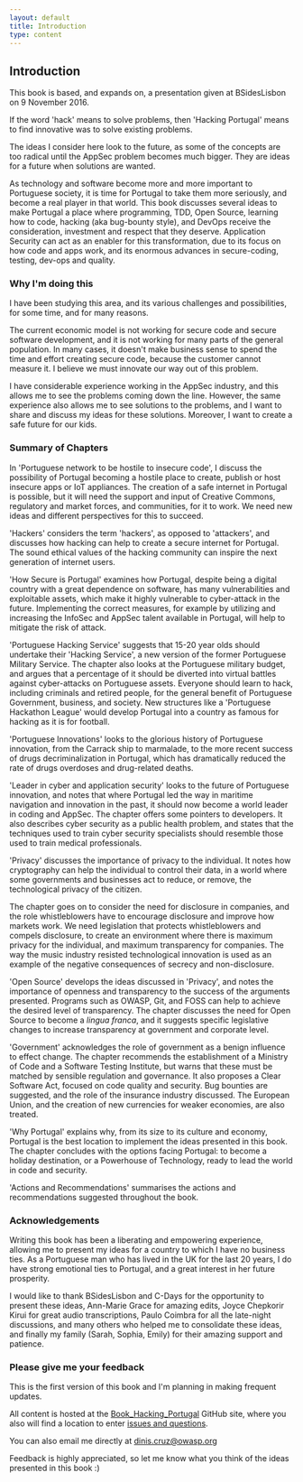 ```yaml
---
layout: default
title: Introduction
type: content
---
```


## Introduction

This book is based, and expands on, a presentation given at BSidesLisbon on 9 November 2016.

If the word 'hack' means to solve problems, then 'Hacking Portugal' means to find innovative was to solve existing problems.

The ideas I consider here look to the future, as some of the concepts are too radical until the AppSec problem becomes much bigger. They are ideas for a future when solutions are wanted.  

As technology and software become more and more important to Portuguese society, it is time for Portugal to take them more seriously, and become a real player in that world. This book discusses several ideas to make Portugal a place where programming, TDD, Open Source, learning how to code, hacking (aka bug-bounty style), and DevOps receive the consideration, investment and respect that they deserve. Application Security can act as an enabler for this transformation, due to its focus on how code and apps work, and its enormous advances in secure-coding, testing, dev-ops and quality.

### Why I'm doing this

I have been studying this area, and its various challenges and possibilities, for some time, and for many reasons.

The current economic model is not working for secure code and secure software development, and it is not working for many parts of the general population. In many cases, it doesn't make business sense to spend the time and effort creating secure code, because the customer cannot measure it. I believe we must innovate our way out of this problem.

I have considerable experience working in the AppSec industry, and this allows me to see the problems coming down the line. However, the same experience also allows me to see solutions to the problems, and I want to share and discuss my ideas for these solutions. Moreover, I want to create a safe future for our kids.

### Summary of Chapters

In 'Portuguese network to be hostile to insecure code', I discuss the possibility of Portugal becoming a hostile place to create, publish or host insecure apps or IoT appliances. The creation of a safe internet in Portugal is possible, but it will need the support and input of Creative Commons, regulatory and market forces, and communities, for it to work. We need new ideas and different perspectives for this to succeed.

'Hackers' considers the term 'hackers', as opposed to 'attackers', and discusses how hacking can help to create a secure internet for Portugal. The sound ethical values of the hacking community can inspire the next generation of internet users.

'How Secure is Portugal' examines how Portugal, despite being a digital country with a great dependence on software, has many vulnerabilities and exploitable assets, which make it highly vulnerable to cyber-attack in the future.  Implementing the correct measures, for example by utilizing and increasing the InfoSec and AppSec talent available in Portugal, will help to mitigate the risk of attack.

'Portuguese Hacking Service' suggests that 15-20 year olds should undertake their 'Hacking Service', a new version of the former Portuguese Military Service. The chapter also looks at the Portuguese military budget, and argues that a percentage of it should be diverted into virtual battles against cyber-attacks on Portuguese assets. Everyone should learn to hack, including criminals and retired people, for the general benefit of Portuguese Government, business, and society. New structures like a 'Portuguese Hackathon League' would develop Portugal into a country as famous for hacking as it is for football.

'Portuguese Innovations' looks to the glorious history of Portuguese innovation, from the Carrack ship to marmalade, to the more recent success of drugs decriminalization in Portugal, which has dramatically reduced the rate of drugs overdoses and drug-related deaths.

'Leader in cyber and application security' looks to the future of Portuguese innovation, and notes that where Portugal led the way in maritime navigation and innovation in the past, it should now become a world leader in coding and AppSec. The chapter offers some pointers to developers. It also describes cyber security as a public health problem, and states that the techniques used to train cyber security specialists should resemble those used to train medical professionals.  

'Privacy' discusses the importance of privacy to the individual. It notes how cryptography can help the individual to control their data, in a world where some governments and businesses act to reduce, or remove, the technological privacy of the citizen.

The chapter goes on to consider the need for disclosure in companies, and the role whistleblowers have to encourage disclosure and improve how markets work. We need legislation that protects whistleblowers and compels disclosure, to create an environment where there is maximum privacy for the individual, and maximum transparency for companies. The way the music industry resisted technological innovation is used as an example of the negative consequences of secrecy and non-disclosure.

'Open Source' develops the ideas discussed in 'Privacy', and notes the importance of openness and transparency to the success of the arguments presented. Programs such as OWASP, Git, and FOSS can help to achieve the desired level of transparency.  The chapter discusses the need for Open Source to become a *lingua franca*, and it suggests specific legislative changes to increase transparency at government and corporate level.

'Government' acknowledges the role of government as a benign influence to effect change. The chapter recommends the establishment of a Ministry of Code and a Software Testing Institute, but warns that these must be matched by sensible regulation and governance. It also proposes a Clear Software Act, focused on code quality and security.  Bug bounties are suggested, and the role of the insurance industry discussed. The European Union, and the creation of new currencies for weaker economies, are also treated.

'Why Portugal' explains why, from its size to its culture and economy, Portugal is the best location to implement the ideas presented in this book. The chapter concludes with the options facing Portugal: to become a holiday destination, or a Powerhouse of Technology, ready to lead the world in code and security.

'Actions and Recommendations' summarises the actions and recommendations suggested throughout the book.  

### Acknowledgements

Writing this book has been a liberating and empowering experience, allowing me to present my ideas for a country to which I have no business ties. As a Portuguese man who has lived in the UK for the last 20 years, I do have strong emotional ties to Portugal, and a great interest in her future prosperity.  

I would like to thank BSidesLisbon and C-Days for the opportunity to present these ideas, Ann-Marie Grace for amazing edits, Joyce Chepkorir Kirui for great audio transcriptions, Paulo Coimbra for all the late-night discussions, and many others who helped me to consolidate these ideas, and finally my family (Sarah, Sophia, Emily) for their amazing support and patience.

### Please give me your feedback

This is the first version of this book and I'm planning in making frequent updates.

All content is hosted at the [Book_Hacking_Portugal](https://github.com/DinisCruz/Book_Hacking_Portugal) GitHub site, where you also will find a location to enter [issues and questions](https://github.com/DinisCruz/Book_Hacking_Portugal/issues).

You can also email me directly at dinis.cruz@owasp.org

Feedback is highly appreciated, so let me know what you think of the ideas presented in this book :)
